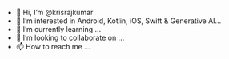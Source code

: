 - 👋 Hi, I’m @krisrajkumar
- 👀 I’m interested in Android, Kotlin, iOS, Swift & Generative AI...
- 🌱 I’m currently learning ...
- 💞️ I’m looking to collaborate on ...
- 📫 How to reach me ...

<!---
krisrajkumar/krisrajkumar is a ✨ special ✨ repository because its `README.md` (this file) appears on your GitHub profile.
You can click the Preview link to take a look at your changes.
--->
